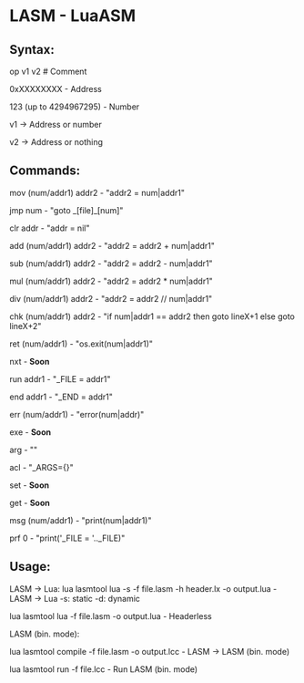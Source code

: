 # LASM - LuaASM

## Syntax:
op v1 v2 # Comment

0xXXXXXXXX - Address

123 (up to 4294967295) - Number

v1 -> Address or number

v2 -> Address or nothing

## Commands:
mov (num/addr1) addr2 - "addr2 = num|addr1"

jmp num - "goto \_[file]\_[num]"

clr addr - "addr = nil"

add (num/addr1) addr2 - "addr2 = addr2 + num|addr1"

sub (num/addr1) addr2 - "addr2 = addr2 - num|addr1"

mul (num/addr1) addr2 - "addr2 = addr2 * num|addr1"

div (num/addr1) addr2 - "addr2 = addr2 // num|addr1"

chk (num/addr1) addr2 - "if num|addr1 == addr2 then goto lineX+1 else goto lineX+2"

ret (num/addr1) - "os.exit(num|addr1)"

nxt - **Soon**

run addr1 - "_FILE = addr1"

end addr1 - "_END = addr1"

err (num/addr1) - "error(num|addr)"

exe - **Soon**

arg - ""

acl - "_ARGS={}"

set - **Soon**

get - **Soon**

msg (num/addr1) - "print(num|addr1)"

prf 0 - "print('_FILE = '.._FILE)"

## Usage:

LASM -> Lua:
lua lasmtool lua -s -f file.lasm -h header.lx -o output.lua - LASM -> Lua
-s: static
-d: dynamic

lua lasmtool lua -f file.lasm -o output.lua - Headerless

LASM (bin. mode):

lua lasmtool compile -f file.lasm -o output.lcc - LASM -> LASM (bin. mode)

lua lasmtool run -f file.lcc - Run LASM (bin. mode)
